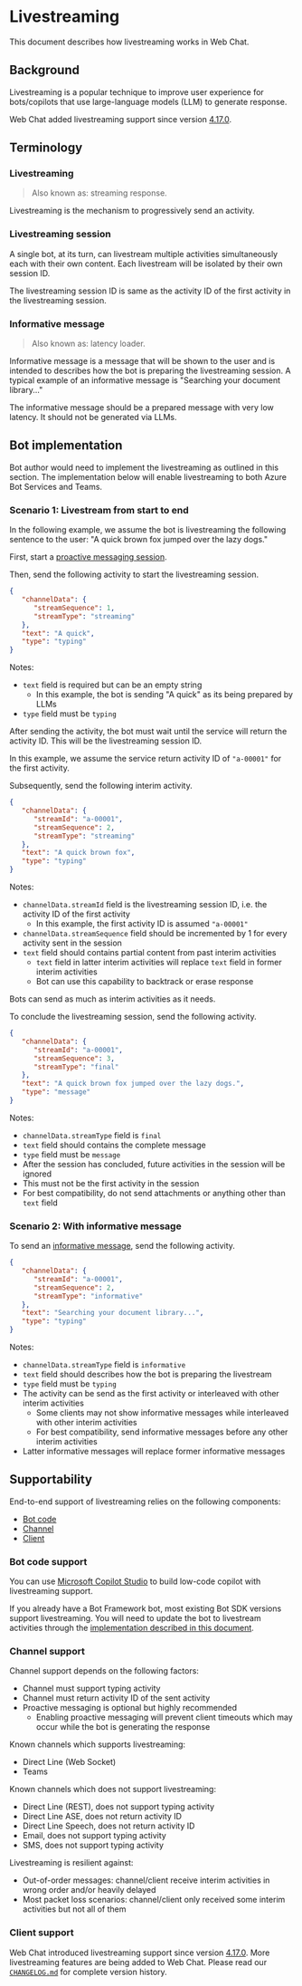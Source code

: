# Livestreaming

This document describes how livestreaming works in Web Chat.

## Background

Livestreaming is a popular technique to improve user experience for bots/copilots that use large-language models (LLM) to generate response.

Web Chat added livestreaming support since version [4.17.0](../CHANGELOG.md#4170---2024-05-06).

## Terminology

### Livestreaming

> Also known as: streaming response.

Livestreaming is the mechanism to progressively send an activity.

### Livestreaming session

A single bot, at its turn, can livestream multiple activities simultaneously each with their own content. Each livestream will be isolated by their own session ID.

The livestreaming session ID is same as the activity ID of the first activity in the livestreaming session.

### Informative message

> Also known as: latency loader.

Informative message is a message that will be shown to the user and is intended to describes how the bot is preparing the livestreaming session. A typical example of an informative message is "Searching your document library..."

The informative message should be a prepared message with very low latency. It should not be generated via LLMs.

## Bot implementation

Bot author would need to implement the livestreaming as outlined in this section. The implementation below will enable livestreaming to both Azure Bot Services and Teams.

### Scenario 1: Livestream from start to end

In the following example, we assume the bot is livestreaming the following sentence to the user: "A quick brown fox jumped over the lazy dogs."

First, start a [proactive messaging session](https://learn.microsoft.com/en-us/azure/bot-service/bot-builder-howto-proactive-message?view=azure-bot-service-4.0).

Then, send the following activity to start the livestreaming session.

```json
{
   "channelData": {
      "streamSequence": 1,
      "streamType": "streaming"
   },
   "text": "A quick",
   "type": "typing"
}
```

Notes:

-  `text` field is required but can be an empty string
   -  In this example, the bot is sending "A quick" as its being prepared by LLMs
-  `type` field must be `typing`

After sending the activity, the bot must wait until the service will return the activity ID. This will be the livestreaming session ID.

In this example, we assume the service return activity ID of `"a-00001"` for the first activity.

Subsequently, send the following interim activity.

```json
{
   "channelData": {
      "streamId": "a-00001",
      "streamSequence": 2,
      "streamType": "streaming"
   },
   "text": "A quick brown fox",
   "type": "typing"
}
```

Notes:

-  `channelData.streamId` field is the livestreaming session ID, i.e. the activity ID of the first activity
   -  In this example, the first activity ID is assumed `"a-00001"`
-  `channelData.streamSequence` field should be incremented by 1 for every activity sent in the session
-  `text` field should contains partial content from past interim activities
   -  `text` field in latter interim activities will replace `text` field in former interim activities
   -  Bot can use this capability to backtrack or erase response

Bots can send as much as interim activities as it needs.

To conclude the livestreaming session, send the following activity.

```json
{
   "channelData": {
      "streamId": "a-00001",
      "streamSequence": 3,
      "streamType": "final"
   },
   "text": "A quick brown fox jumped over the lazy dogs.",
   "type": "message"
}
```

Notes:

-  `channelData.streamType` field is `final`
-  `text` field should contains the complete message
-  `type` field must be `message`
-  After the session has concluded, future activities in the session will be ignored
-  This must not be the first activity in the session
-  For best compatibility, do not send attachments or anything other than `text` field

### Scenario 2: With informative message

To send an [informative message](#informative-message), send the following activity.

```json
{
   "channelData": {
      "streamId": "a-00001",
      "streamSequence": 2,
      "streamType": "informative"
   },
   "text": "Searching your document library...",
   "type": "typing"
}
```

Notes:

-  `channelData.streamType` field is `informative`
-  `text` field should describes how the bot is preparing the livestream
-  `type` field must be `typing`
-  The activity can be send as the first activity or interleaved with other interim activities
   -  Some clients may not show informative messages while interleaved with other interim activities
   -  For best compatibility, send informative messages before any other interim activities
-  Latter informative messages will replace former informative messages

## Supportability

End-to-end support of livestreaming relies on the following components:

-  [Bot code](#bot-code-support)
-  [Channel](#channel-support)
-  [Client](#client-support)

### Bot code support

You can use [Microsoft Copilot Studio](https://www.microsoft.com/en-us/microsoft-copilot/microsoft-copilot-studio) to build low-code copilot with livestreaming support.

If you already have a Bot Framework bot, most existing Bot SDK versions support livestreaming. You will need to update the bot to livestream activities through the [implementation described in this document](#bot-implementation).

### Channel support

Channel support depends on the following factors:

-  Channel must support typing activity
-  Channel must return activity ID of the sent activity
-  Proactive messaging is optional but highly recommended
   -  Enabling proactive messaging will prevent client timeouts which may occur while the bot is generating the response

Known channels which supports livestreaming:

-  Direct Line (Web Socket)
-  Teams

Known channels which does not support livestreaming:

-  Direct Line (REST), does not support typing activity
-  Direct Line ASE, does not return activity ID
-  Direct Line Speech, does not return activity ID
-  Email, does not support typing activity
-  SMS, does not support typing activity

Livestreaming is resilient against:

-  Out-of-order messages: channel/client receive interim activities in wrong order and/or heavily delayed
-  Most packet loss scenarios: channel/client only received some interim activities but not all of them

### Client support

Web Chat introduced livestreaming support since version [4.17.0](../CHANGELOG.md#4170---2024-05-06). More livestreaming features are being added to Web Chat. Please read our [`CHANGELOG.md`](../CHANGELOG.md) for complete version history.
